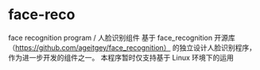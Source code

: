 # face-reco
face recognition program / 人脸识别组件
基于 face_recognition 开源库（https://github.com/ageitgey/face_recognition） 的独立设计人脸识别程序，作为进一步开发的组件之一。
本程序暂时仅支持基于 Linux 环境下的运用
